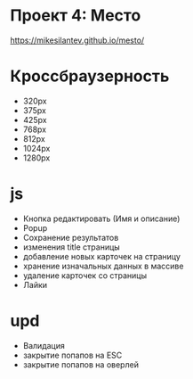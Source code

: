 # Проект 4: Место
https://mikesilantev.github.io/mesto/

# Кроссбраузерность
- 320px
- 375px
- 425px
- 768px
- 812px
- 1024px
- 1280px

# js
- Кнопка редактировать (Имя и описание)
- Popup
- Сохранение результатов
- изменения title страницы
- добавление новых карточек на страницу
- хранение изначальных данных в массиве
- удаление карточек со страницы
- Лайки
# upd
- Валидация
- закрытие попапов на ESC
- закрытие попапов на оверлей


